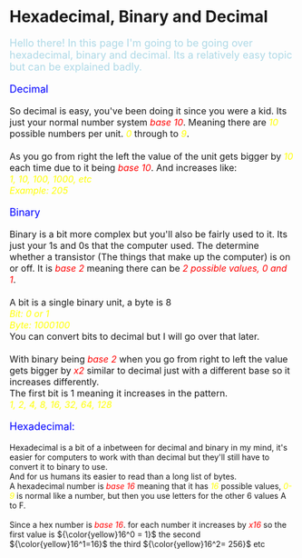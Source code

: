 # Hexadecimal, Binary and Decimal

<script defer>
    // for Anki 2.1
    MathJax.Hub.Config({ TeX: { extensions: ["color.js"] }});
</script>
<script type="text/x-mathjax-config">
    MathJax.Hub.processSectionDelay = 0;
    MathJax.Hub.Config({
        TeX: { extensions: ["color.js"] },
        messageStyle: 'none',
        showProcessingMesSsages: false,
        tex2jax: {
            inlineMath: [ ['$','$'], ['\\(','\\)'] ],
            displayMath: [ ['$$','$$'], ['\\[','\\]'] ],
            processEscapes: true
        }
        });
</script>
<script type="text/javascript">
    (function () {
        if (typeof MathJax === "undefined") {
            var script = document.createElement('script');
            script.type = 'text/javascript';
            script.src = 'https://cdnjs.cloudflare.com/ajax/libs/mathjax/2.7.1/MathJax.js?config=TeX-MML-AM_CHTML';
            document.body.appendChild(script);
        }
    })();
</script>


<p style="font-size:18px;color:lightblue">
Hello there! In this page I'm going to be going over hexadecimal, binary and decimal. Its a relatively easy topic but can be explained badly.
</p>

<p style="font-size:18px;color:blue">
Decimal
</p>

<p style ="font-size:16px">
So decimal is easy, you've been doing it since you were a kid. Its just your normal number system<em style="color:Red"> base 10</em>. Meaning there are <em style="color:yellow">10</em> possible numbers per unit. <em style="color:yellow">0</em> through to<em style="color:yellow"> 9</em>.<br><br> As you go from right the left the value of the unit gets bigger by <em style="color:yellow">10</em> each time due to it being <em style="color:Red">base 10</em>. And increases like:<br><em style="color:yellow">1, 10, 100, 1000, etc <br>
Example: 205</em>
</p>

<p style="font-size:18px;color:blue">
Binary
</p>

<p style ="font-size:16px">
Binary is a bit more complex but you'll also be fairly used to it. Its just your 1s and 0s that the computer used. The determine whether a transistor (The things that make up the computer) is on or off. It is <em style="color:Red">base 2</em> meaning there can be <em style="color:Red">2 possible values, 0 and 1</em>.<br><br>
A bit is a single binary unit, a byte is 8<br>
<em style="color:yellow">Bit: 0 or 1<br>
Byte: 1000100<br></em>
You can convert bits to decimal but I will go over that later.<br><br>
With binary being <em style="color:Red">base 2</em> when you go from right to left the value gets bigger by <em style="color:Red">x2</em> similar to decimal just with a different base so it increases differently.<br>
The first bit is 1 meaning it increases in the pattern.<br><em style="color:yellow">
1, 2, 4, 8, 16, 32, 64, 128</em>
</p>

<p style="font-size:18px;color:blue">
Hexadecimal:
</p>

<p style="font-size:16px">

Hexadecimal is a bit of a inbetween for decimal and binary in my mind, it's easier for computers to work with than decimal but they'll still have to convert it to binary to use.<br>
And for us humans its easier to read than a long list of bytes.<br>
A hexadecimal number is <em style="color:Red">base 16</em> meaning that it has <em style="color:yellow">16</em> possible values,<em style="color:yellow"> 0-9</em> is normal like a number, but then you use letters for the other 6 values A to F.<br><br>
Since a hex number is <em style="color:Red">base 16</em>. for each number it increases by<em style="color:Red"> x16</em> so the first value is  ${\color{yellow}16^0 = 1}$ the second ${\color{yellow}16^1=16}$ the third ${\color{yellow}16^2= 256}$ etc 

</p>